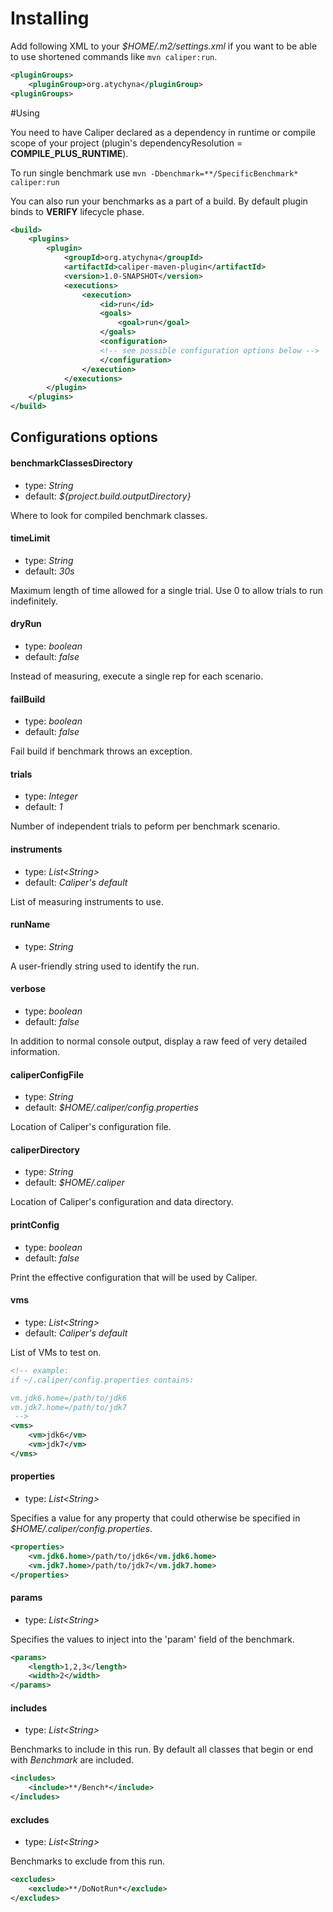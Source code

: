 # Installing

Add following XML to your *$HOME/.m2/settings.xml* if you want to be able to use shortened commands like `mvn caliper:run`.

```xml
<pluginGroups>
    <pluginGroup>org.atychyna</pluginGroup>
<pluginGroups>
````

#Using

You need to have Caliper declared as a dependency in runtime or compile scope of your project (plugin's dependencyResolution = **COMPILE_PLUS_RUNTIME**).

To run single benchmark use `mvn -Dbenchmark=**/SpecificBenchmark* caliper:run`

You can also run your benchmarks as a part of a build. By default plugin binds to **VERIFY** lifecycle phase.

```xml
<build>
    <plugins>
        <plugin>
            <groupId>org.atychyna</groupId>
            <artifactId>caliper-maven-plugin</artifactId>
            <version>1.0-SNAPSHOT</version>
            <executions>
                <execution>
                    <id>run</id>
                    <goals>
                        <goal>run</goal>
                    </goals>
                    <configuration>
                    <!-- see possible configuration options below -->
                    </configuration>
                </execution>
            </executions>
        </plugin>
    </plugins>
</build>
```

## Configurations options

#### benchmarkClassesDirectory
* type: *String*
* default: *${project.build.outputDirectory}*

Where to look for compiled benchmark classes.

#### timeLimit
* type: *String*
* default: *30s*

Maximum length of time allowed for a single trial. Use 0 to allow trials to run indefinitely.

#### dryRun
* type: *boolean*
* default: *false*

Instead of measuring, execute a single rep for each scenario.

#### failBuild
* type: *boolean*
* default: *false*

Fail build if benchmark throws an exception.

#### trials
* type: *Integer*
* default: *1*

Number of independent trials to peform per benchmark scenario.

#### instruments
* type: *List&lt;String&gt;*
* default: *Caliper's default*

List of measuring instruments to use.

#### runName
* type: *String*

A user-friendly string used to identify the run.

#### verbose
* type: *boolean*
* default: *false*

In addition to normal console output, display a raw feed of very detailed information.

#### caliperConfigFile
* type: *String*
* default: *$HOME/.caliper/config.properties*

Location of Caliper's configuration file.

#### caliperDirectory
* type: *String*
* default: *$HOME/.caliper*

Location of Caliper's configuration and data directory.

#### printConfig
* type: *boolean*
* default: *false*

Print the effective configuration that will be used by Caliper.

#### vms
* type: *List&lt;String&gt;*
* default: *Caliper's default*

List of VMs to test on.

```xml
<!-- example:
if ~/.caliper/config.properties contains:

vm.jdk6.home=/path/to/jdk6
vm.jdk7.home=/path/to/jdk7
 -->
<vms>
    <vm>jdk6</vm>
    <vm>jdk7</vm>
</vms>
```

#### properties
* type: *List&lt;String&gt;*

Specifies a value for any property that could otherwise be specified in *$HOME/.caliper/config.properties*.

```xml
<properties>
    <vm.jdk6.home>/path/to/jdk6</vm.jdk6.home>
    <vm.jdk7.home>/path/to/jdk7</vm.jdk7.home>
</properties>
```

#### params
* type: *List&lt;String&gt;*

Specifies the values to inject into the 'param' field of the benchmark.

```xml
<params>
    <length>1,2,3</length>
    <width>2</width>
</params>
```

#### includes
* type: *List&lt;String&gt;*

Benchmarks to include in this run. By default all classes that begin or end with *Benchmark* are included.

```xml
<includes>
    <include>**/Bench*</include>
</includes>
```

#### excludes
* type: *List&lt;String&gt;*

Benchmarks to exclude from this run.

```xml
<excludes>
    <exclude>**/DoNotRun*</exclude>
</excludes>
```
